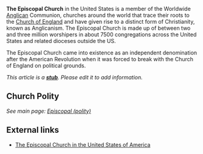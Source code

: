 **The Episcopal Church** in the United States is a member of the
Worldwide [Anglican](Anglican "Anglican") Communion, churches
around the world that trace their roots to the
[Church of England](Church_of_England "Church of England") and have
given rise to a distinct form of Christianity, known as
Anglicanism. The Episcopal Church is made up of between two and
three million worshipers in about 7500 congregations across the
United States and related dioceses outside the US.

The Episcopal Church came into existence as an independent
denomination after the American Revolution when it was forced to
break with the Church of England on political grounds.

*This article is a **[stub](http://www.theopedia.com/Category:Theopedia_stubs "Category:Theopedia stubs")**. Please edit it to add information.*
## Church Polity

*See main page: [Episcopal (polity)](Episcopal_(polity) "Episcopal (polity)")*
## External links

-   [The Episcopal Church in the United States of America](http://ecusa.anglican.org/)



